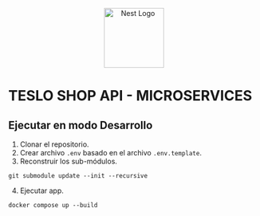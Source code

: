 <p align="center">
  <a href="http://nestjs.com/" target="blank"><img src="https://nestjs.com/img/logo-small.svg" width="120" alt="Nest Logo" /></a>
</p>

# TESLO SHOP API - MICROSERVICES

## Ejecutar en modo Desarrollo

1. Clonar el repositorio.
2. Crear archivo `.env` basado en el archivo `.env.template`.
3. Reconstruir los sub-módulos.
```
git submodule update --init --recursive
```
4. Ejecutar app.
```
docker compose up --build
```
